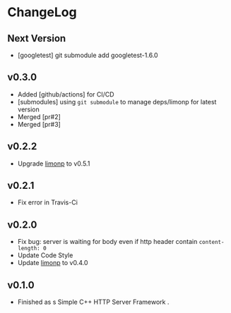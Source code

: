 # ChangeLog

## Next Version

+ [googletest] git submodule add googletest-1.6.0

## v0.3.0

+ Added [github/actions] for CI/CD
+ [submodules] using `git submodule` to manage deps/limonp for latest version
+ Merged [pr#2]
+ Merged [pr#3]

## v0.2.2

+ Upgrade [limonp] to v0.5.1 

## v0.2.1

+ Fix error in Travis-Ci

## v0.2.0

+ Fix bug: server is waiting for body even if http header contain `content-length: 0` 
+ Update Code Style
+ Update [limonp] to v0.4.0

## v0.1.0

+ Finished as s Simple C++ HTTP Server Framework .

[limonp]:https://github.com/yanyiwu/limonp
